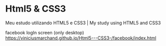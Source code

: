 # Html5 & CSS3 
 Meu estudo utilizando HTML5 e CSS3 | My study using HTML5 and CSS3

facebook logIn screen (only desktop)
https://viniciusmarchand.github.io/Html5---CSS3-/facebook/index.html
